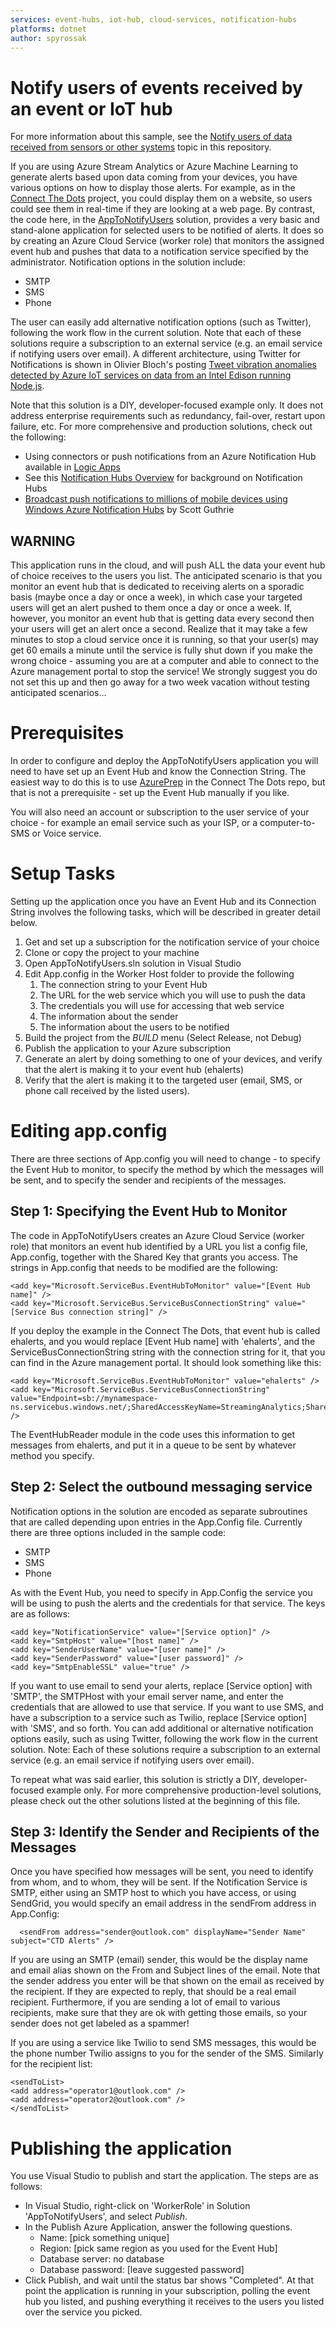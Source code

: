 ```yaml
---
services: event-hubs, iot-hub, cloud-services, notification-hubs
platforms: dotnet
author: spyrossak
---
```


# Notify users of events received by an event or IoT hub

For more information about this sample, see the [Notify users of data received from sensors or other systems](https://github.com/Azure-Samples/event-hubs-dotnet-user-notifications/blob/master/event-hubs-sensors-notify-users.md) topic in this repository.

If you are using Azure Stream Analytics or Azure Machine Learning to generate alerts based upon data coming from your devices, you have various options on how to display those alerts. For example, as in the [Connect The Dots](https://github.com/Azure/connectthedots) project, you could display them on a website, so users could see them in real-time if they are looking at a web page. By contrast, the code here, in the [AppToNotifyUsers](https://github.com/Azure-Samples/event-hubs-dotnet-user-notifications) solution, provides a very basic and stand-alone application for selected users to be notified of alerts. It does so by creating an Azure Cloud Service (worker role) that monitors the assigned event hub and pushes that data to a notification service specified by the administrator. Notification options in the solution include:

- SMTP
- SMS
- Phone

The user can easily add alternative notification options (such as Twitter), following the work flow in the current solution. Note that each of these solutions require a subscription to an external service (e.g. an email service if notifying users over email). A different architecture, using Twitter for Notifications is shown in Olivier Bloch's posting [Tweet vibration anomalies detected by Azure IoT services on data from an Intel Edison running Node.js](https://azure.microsoft.com/en-us/documentation/samples/iot-hub-nodejs-intel-edison-vibration-anomaly-detection/). 

Note that this solution is a DIY, developer-focused example only. It does not address enterprise requirements such as redundancy, fail-over, restart upon failure, etc. For more comprehensive and production solutions, check out the following:

* Using connectors or push notifications from an Azure Notification Hub available in [Logic Apps](https://azure.microsoft.com/en-us/documentation/articles/app-service-logic-connectors-list) 
* See this [Notification Hubs Overview](https://msdn.microsoft.com/library/azure/jj927170.aspx) for background on Notification Hubs 
* [Broadcast push notifications to millions of mobile devices using Windows Azure Notification Hubs](http://weblogs.asp.net/scottgu/broadcast-push-notifications-to-millions-of-mobile-devices-using-windows-azure-notification-hubs) by Scott Guthrie 


## WARNING ##

This application runs in the cloud, and will push ALL the data your event hub of choice receives to the users you list. The anticipated scenario is that you monitor an event hub that is dedicated to receiving alerts on a sporadic basis (maybe once a day or once a week), in which case your targeted users will get an alert pushed to them once a day or once a week. If, however, you monitor an event hub that is getting data every second then your users will get an alert once a second. Realize that it may take a few minutes to stop a cloud service once it is running, so that your user(s) may get 60 emails a minute until the service is fully shut down if you make the wrong choice - assuming you are at a computer and able to connect to the Azure management portal to stop the service! We strongly suggest you do not set this up and then go away for a two week vacation without testing anticipated scenarios...


# Prerequisites #

In order to configure and deploy the AppToNotifyUsers application you will need to have set up an Event Hub and know the Connection String. The easiest way to do this is to use [AzurePrep](https://github.com/Azure/connectthedots/tree/master/Azure/AzurePrep ) in the Connect The Dots repo, but that is not a prerequisite - set up the Event Hub manually if you like.

You will also need an account or subscription to the user service of your choice - for example an email service such as your ISP, or a computer-to-SMS or Voice service.

# Setup Tasks #

Setting up the application once you have an Event Hub and its Connection String involves the following tasks, which will be described in greater detail below.

1. Get and set up a subscription for the notification service of your choice
2. Clone or copy the project to your machine 
2. Open AppToNotifyUsers.sln solution in Visual Studio
3. Edit App.config in the Worker Host folder to provide the following
	1. The connection string to your Event Hub
	2. The URL for the web service which you will use to push the data
	3. The credentials you will use for accessing that web service
	4. The information about the sender
	5. The information about the users to be notified
4. Build the project from the *BUILD* menu (Select Release, not Debug)
5. Publish the application to your Azure subscription
6. Generate an alert by doing something to one of your devices, and verify that the alert is making it to your event hub (ehalerts)
7. Verify that the alert is making it to the targeted user (email, SMS, or phone call received by the listed users).


# Editing app.config #

There are three sections of App.config you will need to change - to specify the Event Hub to monitor, to specify the method by which the messages will be sent, and to specify the sender and recipients of the messages.

## Step 1: Specifying the Event Hub to Monitor ##
The code in AppToNotifyUsers creates an Azure Cloud Service (worker role) that monitors an event hub identified by a URL you list a config file, App.config, together with the Shared Key that grants you access. The strings in App.config that needs to be modified are the following:
```
<add key="Microsoft.ServiceBus.EventHubToMonitor" value="[Event Hub name]" />
<add key="Microsoft.ServiceBus.ServiceBusConnectionString" value="[Service Bus connection string]" />
```
If you deploy the example in the Connect The Dots, that event hub is called ehalerts, and you would replace [Event Hub name] with 'ehalerts', and the ServiceBusConnectionString string with the connection string for it, that you can find in the Azure management portal. It should look something like this:

``` 
<add key="Microsoft.ServiceBus.EventHubToMonitor" value="ehalerts" />
<add key="Microsoft.ServiceBus.ServiceBusConnectionString" value="Endpoint=sb://mynamespace-ns.servicebus.windows.net/;SharedAccessKeyName=StreamingAnalytics;SharedAccessKey=X4a22abcXiRnA3dhBbzu0oHml3a6aLbTNuffrHJ0vHY=" />
```
The EventHubReader module in the code uses this information to get messages from ehalerts, and put it in a queue to be sent by whatever method you specify.

## Step 2: Select the outbound messaging service ##
Notification options in the solution are encoded as separate subroutines that are called depending upon entries in the App.Config file. Currently there are three options included in the sample code:

* SMTP 
* SMS 
* Phone 

As with the Event Hub, you need to specify in App.Config the service you will be using to push the alerts and the credentials for that service. The keys are as follows:
``` 
<add key="NotificationService" value="[Service option]" />
<add key="SmtpHost" value="[host name]" />
<add key="SenderUserName" value="[user name]" />
<add key="SenderPassword" value="[user password]" />
<add key="SmtpEnableSSL" value="true" />
```
If you want to use email to send your alerts, replace [Service option] with 'SMTP', the SMTPHost with your email server name, and enter the credentials that are allowed to use that service. If you want to use SMS, and have a subscription to a service such as Twilio, replace [Service option] with 'SMS', and so forth.  You can add additional or alternative notification options easily, such as using Twitter, following the work flow in the current solution. Note: Each of these solutions require a subscription to an external service (e.g. an email service if notifying users over email).

To repeat what was said earlier, this solution is strictly a DIY, developer-focused example only. For more comprehensive production-level solutions, please check out the other solutions listed at the beginning of this file.
## Step 3: Identify the Sender and Recipients of the Messages ##
Once you have specified how messages will be sent, you need to identify from whom, and to whom, they will be sent. If the Notification Service is SMTP, either using an SMTP host to which you have access, or using SendGrid, you would specify an email address in the sendFrom address in App.Config:
```
  <sendFrom address="sender@outlook.com" displayName="Sender Name" subject="CTD Alerts" />
```	
If you are using an SMTP (email) sender, this would be the display name and email alias shown on the From and Subject lines of the email. Note that the sender address you enter will be that shown on the email as received by the recipient.  If they are expected to reply, that should be a real email recipient. Furthermore, if you are sending a lot of email to various recipients, make sure that they are ok with getting those emails, so your sender does not get labeled as a spammer! 

If you are using a service like Twilio to send SMS messages, this would be the phone number Twilio assigns to you for the sender of the SMS.  Similarly for the recipient list:
```
<sendToList>
<add address="operator1@outlook.com" />
<add address="operator2@outlook.com" />
</sendToList>
```



# Publishing the application #
You use Visual Studio to publish and start the application. The steps are as follows: 
* In Visual Studio, right-click on 'WorkerRole' in Solution 'AppToNotifyUsers', and select *Publish*.
* In the Publish Azure Application, answer the following questions. 
    * Name: [pick something unique]
    * Region: [pick same region as you used for the Event Hub]
    * Database server: no database
    * Database password: [leave suggested password]
* Click Publish, and wait until the status bar shows "Completed". At that point the application is running in your subscription, polling the event hub you listed, and pushing everything it receives to the users you listed over the service you picked.
